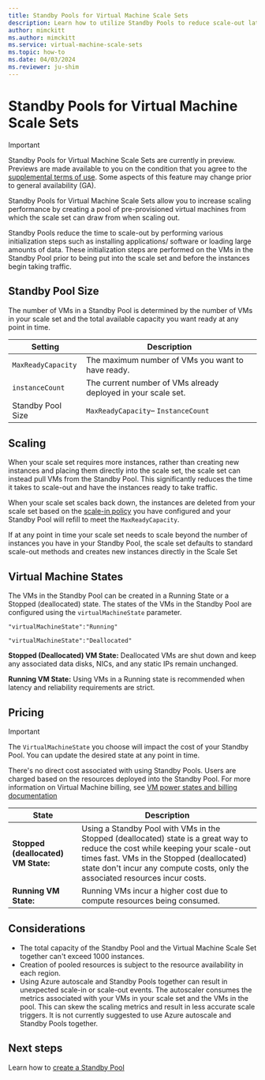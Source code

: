 ```yaml
---
title: Standby Pools for Virtual Machine Scale Sets
description: Learn how to utilize Standby Pools to reduce scale-out latency with Virtual Machine Scale Sets
author: mimckitt
ms.author: mimckitt
ms.service: virtual-machine-scale-sets
ms.topic: how-to
ms.date: 04/03/2024
ms.reviewer: ju-shim
---
```


# Standby Pools for Virtual Machine Scale Sets

> [!IMPORTANT]
> Standby Pools for Virtual Machine Scale Sets are currently in preview. Previews are made available to you on the condition that you agree to the [supplemental terms of use](https://azure.microsoft.com/support/legal/preview-supplemental-terms/). Some aspects of this feature may change prior to general availability (GA). 

Standby Pools for Virtual Machine Scale Sets allow you to increase scaling performance by creating a pool of pre-provisioned virtual machines from which the scale set can draw from when scaling out. 

Standby Pools reduce the time to scale-out by performing various initialization steps such as installing applications/ software or loading large amounts of data. These initialization steps are performed on the VMs in the Standby Pool prior to being put into the scale set and before the instances begin taking traffic.

## Standby Pool Size
The number of VMs in a Standby Pool is determined by the number of VMs in your scale set and the total available capacity you want ready at any point in time. 

| Setting | Description | 
|---|---|
| `MaxReadyCapacity` | The maximum number of VMs you want to have ready.|
| `instanceCount` | The current number of VMs already deployed in your scale set.|
|Standby Pool Size | `MaxReadyCapacity`– `InstanceCount`

## Scaling

When your scale set requires more instances, rather than creating new instances and placing them directly into the scale set, the scale set can instead pull VMs from the Standby Pool. This significantly reduces the time it takes to scale-out and have the instances ready to take traffic. 

When your scale set scales back down, the instances are deleted from your scale set based on the [scale-in policy](virtual-machine-scale-sets-scale-in-policy.md) you have configured and your Standby Pool will refill to meet the `MaxReadyCapacity`.  

If at any point in time your scale set needs to scale beyond the number of instances you have in your Standby Pool, the scale set defaults to standard scale-out methods and creates new instances directly in the Scale Set

## Virtual Machine States

The VMs in the Standby Pool can be created in a Running State or a Stopped (deallocated) state. The states of the VMs in the Standby Pool are configured using the `virtualMachineState` parameter.

```
"virtualMachineState":"Running"

"virtualMachineState":"Deallocated"
```

**Stopped (Deallocated) VM State:** Deallocated VMs are shut down and keep any associated data disks, 
NICs, and any static IPs remain unchanged. 

**Running VM State:** Using VMs in a Running state is recommended when latency and reliability 
requirements are strict.

## Pricing

>[!IMPORTANT]
>The `VirtualMachineState` you choose will impact the cost of your Standby Pool. You can update the desired state at any point in time. 

There's no direct cost associated with using Standby Pools. Users are charged based on the resources deployed into the Standby Pool. For more information on Virtual Machine billing, see [VM power states and billing documentation](../virtual-machines/states-billing.md)

| State | Description |
|---|---|
|**Stopped (deallocated) VM State:** | Using a Standby Pool with VMs in the Stopped (deallocated) state is a great way to reduce the cost while keeping your scale-out times fast. VMs in the Stopped (deallocated) state don't incur any compute costs, only the associated resources incur costs. |
| **Running VM State:** | Running VMs incur a higher cost due to compute resources being consumed. |

## Considerations
- The total capacity of the Standby Pool and the Virtual Machine Scale Set together can't exceed 1000 instances. 
- Creation of pooled resources is subject to the resource availability in each region.
- Using Azure autoscale and Standby Pools together can result in unexpected scale-in or scale-out events. The autoscaler consumes the metrics associated with your VMs in your scale set and the VMs in the pool. This can skew the scaling metrics and result in less accurate scale triggers. It is not currently suggested to use Azure autoscale and Standby Pools together. 

## Next steps

Learn how to [create a Standby Pool](standby-pools-create.md)